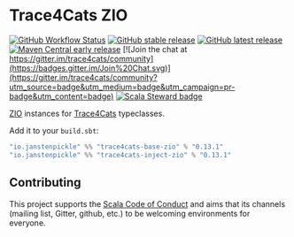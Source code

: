 # Trace4Cats ZIO

[![GitHub Workflow Status](https://img.shields.io/github/workflow/status/trace4cats/trace4cats-zio/Continuous%20Integration)](https://github.com/trace4cats/trace4cats-zio/actions?query=workflow%3A%22Continuous%20Integration%22)
[![GitHub stable release](https://img.shields.io/github/v/release/trace4cats/trace4cats-zio?label=stable&sort=semver)](https://github.com/trace4cats/trace4cats-zio/releases)
[![GitHub latest release](https://img.shields.io/github/v/release/trace4cats/trace4cats-zio?label=latest&include_prereleases&sort=semver)](https://github.com/trace4cats/trace4cats-zio/releases)
[![Maven Central early release](https://img.shields.io/maven-central/v/io.janstenpickle/trace4cats-inject-zio_2.13?label=early)](https://maven-badges.herokuapp.com/maven-central/io.janstenpickle/trace4cats-inject-zio_2.13)
[![Join the chat at https://gitter.im/trace4cats/community](https://badges.gitter.im/Join%20Chat.svg)](https://gitter.im/trace4cats/community?utm_source=badge&utm_medium=badge&utm_campaign=pr-badge&utm_content=badge)
[![Scala Steward badge](https://img.shields.io/badge/Scala_Steward-helping-blue.svg?style=flat&logo=data:image/png;base64,iVBORw0KGgoAAAANSUhEUgAAAA4AAAAQCAMAAAARSr4IAAAAVFBMVEUAAACHjojlOy5NWlrKzcYRKjGFjIbp293YycuLa3pYY2LSqql4f3pCUFTgSjNodYRmcXUsPD/NTTbjRS+2jomhgnzNc223cGvZS0HaSD0XLjbaSjElhIr+AAAAAXRSTlMAQObYZgAAAHlJREFUCNdNyosOwyAIhWHAQS1Vt7a77/3fcxxdmv0xwmckutAR1nkm4ggbyEcg/wWmlGLDAA3oL50xi6fk5ffZ3E2E3QfZDCcCN2YtbEWZt+Drc6u6rlqv7Uk0LdKqqr5rk2UCRXOk0vmQKGfc94nOJyQjouF9H/wCc9gECEYfONoAAAAASUVORK5CYII=)](https://scala-steward.org)

[ZIO] instances for [Trace4Cats] typeclasses.

Add it to your `build.sbt`:

```scala
"io.janstenpickle" %% "trace4cats-base-zio" % "0.13.1"
"io.janstenpickle" %% "trace4cats-inject-zio" % "0.13.1"
```

## Contributing

This project supports the [Scala Code of Conduct](https://typelevel.org/code-of-conduct.html) and aims that its channels
(mailing list, Gitter, github, etc.) to be welcoming environments for everyone.

[Trace4Cats]: https://github.com/trace4cats/trace4cats
[ZIO]: https://zio.dev
